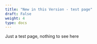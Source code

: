 ```yaml
---
title: "New in this Version - test page"
draft: False
weight: 4
type: docs
---
```



Just a test page, nothing to see here